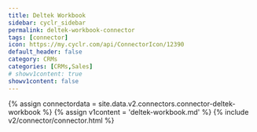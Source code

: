 ```yaml
---
title: Deltek Workbook
sidebar: cyclr_sidebar
permalink: deltek-workbook-connector
tags: [connector]
icon: https://my.cyclr.com/api/ConnectorIcon/12390
default_header: false
category: CRMs
categories: [CRMs,Sales]
# showv1content: true
showv1content: false
---
```

{% assign connectordata = site.data.v2.connectors.connector-deltek-workbook %}
{% assign v1content = 'deltek-workbook.md' %}
{% include v2/connector/connector.html %}	